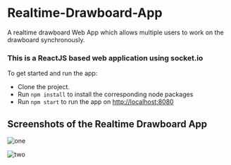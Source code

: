 # Realtime-Drawboard-App

A realtime drawboard Web App which allows multiple users to work on the drawboard synchronously.

### This is a ReactJS based web application using socket.io


To get started and run the app:

- Clone the project.
- Run `npm install` to install the corresponding node packages
- Run `npm start` to run the app on [http://localhost:8080](http://localhost:8080)


## Screenshots of the Realtime Drawboard App

![one](https://user-images.githubusercontent.com/32926581/61997297-29511d00-b0bd-11e9-8346-9af9d8258797.png)

![two](https://user-images.githubusercontent.com/32926581/61997303-3b32c000-b0bd-11e9-90b5-5c25e28602cc.png)

